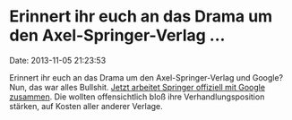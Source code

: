 Erinnert ihr euch an das Drama um den Axel-Springer-Verlag \...
===============================================================

Date: 2013-11-05 21:23:53

Erinnert ihr euch an das Drama um den Axel-Springer-Verlag und Google?
Nun, das war alles Bullshit. [Jetzt arbeitet Springer offiziell mit
Google zusammen](http://www.faz.net/-gsb-7j3bp). Die wollten
offensichtlich bloß ihre Verhandlungsposition stärken, auf Kosten aller
anderer Verlage.
